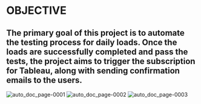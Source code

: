 # OBJECTIVE

## The primary goal of this project is to automate the testing process for daily loads. Once the loads are successfully completed and pass the tests, the project aims to trigger the subscription for Tableau, along with sending confirmation emails to the users.




![auto_doc_page-0001](https://github.com/Satyam20091998/Automate-pipeline/assets/92753984/a8ae5fdb-8a62-4263-8b58-b3b066754cfb)
![auto_doc_page-0002](https://github.com/Satyam20091998/Automate-pipeline/assets/92753984/8cdd13b5-34d1-4cd8-bc9a-99f5b8da2e54)
![auto_doc_page-0003](https://github.com/Satyam20091998/Automate-pipeline/assets/92753984/318c2ed3-4991-4973-88e7-a1235398f784)
